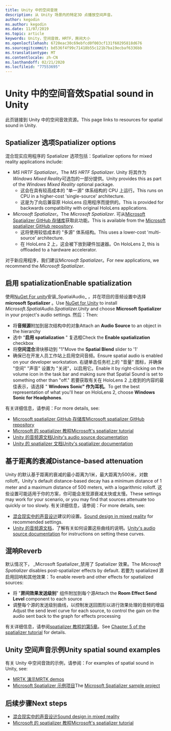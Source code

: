 ```yaml
---
title: Unity 中的空间音效
description: 从 Unity 场景内的特定3D 点播放空间声音。
author: kegodin
ms.author: kegodin
ms.date: 11/07/2019
ms.topic: article
keywords: Unity，空间音效，HRTF，房间大小
ms.openlocfilehash: 6720eac30c69ebfcd0f003cf131f60295818d676
ms.sourcegitcommit: bd536f4f99c71418b55c121b7ba19ecbaf6336bb
ms.translationtype: MT
ms.contentlocale: zh-CN
ms.lasthandoff: 02/21/2020
ms.locfileid: "77553695"
---
```

# <a name="spatial-sound-in-unity"></a><span data-ttu-id="1e736-104">Unity 中的空间音效</span><span class="sxs-lookup"><span data-stu-id="1e736-104">Spatial sound in Unity</span></span>

<span data-ttu-id="1e736-105">此页链接到 Unity 中的空间音效资源。</span><span class="sxs-lookup"><span data-stu-id="1e736-105">This page links to resources for spatial sound in Unity.</span></span>

## <a name="spatializer-options"></a><span data-ttu-id="1e736-106">Spatializer 选项</span><span class="sxs-lookup"><span data-stu-id="1e736-106">Spatializer options</span></span>
<span data-ttu-id="1e736-107">混合现实应用程序的 Spatializer 选项包括：</span><span class="sxs-lookup"><span data-stu-id="1e736-107">Spatializer options for mixed reality applications include:</span></span>
* <span data-ttu-id="1e736-108">*MS HRTF Spatializer*。</span><span class="sxs-lookup"><span data-stu-id="1e736-108">The *MS HRTF Spatializer*.</span></span> <span data-ttu-id="1e736-109">Unity 将其作为*Windows Mixed Reality*可选包的一部分提供。</span><span class="sxs-lookup"><span data-stu-id="1e736-109">Unity provides this as part of the *Windows Mixed Reality* optional package.</span></span>
  * <span data-ttu-id="1e736-110">这会在具有较高成本的 "单一源" 体系结构的 CPU 上运行。</span><span class="sxs-lookup"><span data-stu-id="1e736-110">This runs on CPU in a higher-cost 'single-source' architecture.</span></span>
  * <span data-ttu-id="1e736-111">这是为了向后兼容原 HoloLens 应用程序而提供的。</span><span class="sxs-lookup"><span data-stu-id="1e736-111">This is provided for backwards compatibility with original HoloLens applications.</span></span>
* <span data-ttu-id="1e736-112">*Microsoft Spatializer*。</span><span class="sxs-lookup"><span data-stu-id="1e736-112">The *Microsoft Spatializer*.</span></span> <span data-ttu-id="1e736-113">可从[Microsoft Spatializer GitHub 存储库](https://github.com/microsoft/spatialaudio-unity)获取此功能。</span><span class="sxs-lookup"><span data-stu-id="1e736-113">This is available from the [Microsoft spatializer GitHub repository](https://github.com/microsoft/spatialaudio-unity).</span></span>
  * <span data-ttu-id="1e736-114">这将使用较低成本的 "多源" 体系结构。</span><span class="sxs-lookup"><span data-stu-id="1e736-114">This uses a lower-cost 'multi-source' architecture.</span></span>
  * <span data-ttu-id="1e736-115">在 HoloLens 2 上，这会被下放到硬件加速器。</span><span class="sxs-lookup"><span data-stu-id="1e736-115">On HoloLens 2, this is offloaded to a hardware accelerator.</span></span>

<span data-ttu-id="1e736-116">对于新应用程序，我们建议*Microsoft Spatializer*。</span><span class="sxs-lookup"><span data-stu-id="1e736-116">For new applications, we recommend the *Microsoft Spatializer*.</span></span>

## <a name="enable-spatialization"></a><span data-ttu-id="1e736-117">启用 spatialization</span><span class="sxs-lookup"><span data-stu-id="1e736-117">Enable spatialization</span></span>

<span data-ttu-id="1e736-118">使用[NuGet For unity](https://github.com/GlitchEnzo/NuGetForUnity/releases/latest)安装_SpatialAudio_ ，并在项目的音频设置中选择**microsoft Spatializer** 。</span><span class="sxs-lookup"><span data-stu-id="1e736-118">Use [NuGet for Unity](https://github.com/GlitchEnzo/NuGetForUnity/releases/latest) to install _Microsoft.SpatialAudio.Spatializer.Unity_ and choose **Microsoft Spatializer** in your project's audio settings.</span></span> <span data-ttu-id="1e736-119">然后：</span><span class="sxs-lookup"><span data-stu-id="1e736-119">Then:</span></span>
* <span data-ttu-id="1e736-120">将**音频源**附加到层次结构中的对象</span><span class="sxs-lookup"><span data-stu-id="1e736-120">Attach an **Audio Source** to an object in the hierarchy</span></span>
* <span data-ttu-id="1e736-121">选中 "**启用 spatialization** " 复选框</span><span class="sxs-lookup"><span data-stu-id="1e736-121">Check the **Enable spatialization** checkbox</span></span>
* <span data-ttu-id="1e736-122">将**空间混合**滑块移动到 "1"</span><span class="sxs-lookup"><span data-stu-id="1e736-122">Move the **Spatial Blend** slider to '1'</span></span>
* <span data-ttu-id="1e736-123">确保已在开发人员工作站上启用空间音频。</span><span class="sxs-lookup"><span data-stu-id="1e736-123">Ensure spatial audio is enabled on your developer workstation.</span></span> <span data-ttu-id="1e736-124">右键单击任务栏上的 "音量" 图标，并确保 "空间" "声音" 设置为 "关闭"，以启用它。</span><span class="sxs-lookup"><span data-stu-id="1e736-124">Enable it by right-clicking on the volume icon in the task bar and making sure that Spatial Sound is set to something other than "off."</span></span> <span data-ttu-id="1e736-125">若要获取有关在 HoloLens 2 上收到的内容的最佳表示，请选择 " **Windows Sonic" 作为耳机**。</span><span class="sxs-lookup"><span data-stu-id="1e736-125">To get the best representation of what you'll hear on HoloLens 2, choose **Windows Sonic for Headphones**.</span></span>

<span data-ttu-id="1e736-126">有关详细信息，请参阅：</span><span class="sxs-lookup"><span data-stu-id="1e736-126">For more details, see:</span></span>
* [<span data-ttu-id="1e736-127">Microsoft spatializer GitHub 存储库</span><span class="sxs-lookup"><span data-stu-id="1e736-127">Microsoft spatializer GitHub repository</span></span>](https://github.com/microsoft/spatialaudio-unity)
* [<span data-ttu-id="1e736-128">Microsoft 的 spatializer 教程</span><span class="sxs-lookup"><span data-stu-id="1e736-128">Microsoft's spatializer tutorial</span></span>](unity-spatial-audio-ch1.md)
* [<span data-ttu-id="1e736-129">Unity 的音频源文档</span><span class="sxs-lookup"><span data-stu-id="1e736-129">Unity's audio source documentation</span></span>](https://docs.unity3d.com/2019.3/Documentation/Manual/class-AudioSource.html)
* [<span data-ttu-id="1e736-130">Unity 的 spatializer 文档</span><span class="sxs-lookup"><span data-stu-id="1e736-130">Unity's spatializer documentation</span></span>](https://docs.unity3d.com/Manual/VRAudioSpatializer.html)

## <a name="distance-based-attenuation"></a><span data-ttu-id="1e736-131">基于距离的衰减</span><span class="sxs-lookup"><span data-stu-id="1e736-131">Distance-based attenuation</span></span>
<span data-ttu-id="1e736-132">Unity 的默认基于距离的衰减的最小距离为1米，最大距离为500米，对数 rolloff。</span><span class="sxs-lookup"><span data-stu-id="1e736-132">Unity's default distance-based decay has a minimum distance of 1 meter and a maximum distance of 500 meters, with a logarithmic rolloff.</span></span> <span data-ttu-id="1e736-133">这些设置可能适用于你的方案，你可能会发现源衰减太快或太慢。</span><span class="sxs-lookup"><span data-stu-id="1e736-133">These settings may work for your scenario, or you may find that sources attenuate too quickly or too slowly.</span></span> <span data-ttu-id="1e736-134">有关详细信息，请参阅：</span><span class="sxs-lookup"><span data-stu-id="1e736-134">For more details, see:</span></span>
* <span data-ttu-id="1e736-135">[混合现实中的声音设计](spatial-sound-design.md)建议的设置。</span><span class="sxs-lookup"><span data-stu-id="1e736-135">[Sound design in mixed reality](spatial-sound-design.md) for recommended settings.</span></span>
* <span data-ttu-id="1e736-136">[Unity 的音频源文档](https://docs.unity3d.com/2019.3/Documentation/Manual/class-AudioSource.html)，了解有关如何设置这些曲线的说明。</span><span class="sxs-lookup"><span data-stu-id="1e736-136">[Unity's audio source documentation](https://docs.unity3d.com/2019.3/Documentation/Manual/class-AudioSource.html) for instructions on setting these curves.</span></span>

## <a name="reverb"></a><span data-ttu-id="1e736-137">混响</span><span class="sxs-lookup"><span data-stu-id="1e736-137">Reverb</span></span>
<span data-ttu-id="1e736-138">默认情况下， _Microsoft Spatializer_禁用了 Spatializer 效果。</span><span class="sxs-lookup"><span data-stu-id="1e736-138">The _Microsoft Spatializer_ disables post-spatializer effects by default.</span></span> <span data-ttu-id="1e736-139">若要为 spatialized 源启用回响和其他效果：</span><span class="sxs-lookup"><span data-stu-id="1e736-139">To enable reverb and other effects for spatialized sources:</span></span>
* <span data-ttu-id="1e736-140">将 "**房间效果发送级别**" 组件附加到每个源</span><span class="sxs-lookup"><span data-stu-id="1e736-140">Attach the **Room Effect Send Level** component to each source</span></span>
* <span data-ttu-id="1e736-141">调整每个源的发送级别曲线，以控制发送回图形以进行效果处理的音频的增益</span><span class="sxs-lookup"><span data-stu-id="1e736-141">Adjust the send level curve for each source, to control the gain on the audio sent back to the graph for effects processing</span></span>

<span data-ttu-id="1e736-142">有关详细信息，请参阅[spatializer 教程的第5章](unity-spatial-audio-ch5.md)。</span><span class="sxs-lookup"><span data-stu-id="1e736-142">See [Chapter 5 of the spatializer tutorial](unity-spatial-audio-ch5.md) for details.</span></span>

## <a name="unity-spatial-sound-examples"></a><span data-ttu-id="1e736-143">Unity 空间声音示例</span><span class="sxs-lookup"><span data-stu-id="1e736-143">Unity spatial sound examples</span></span>
<span data-ttu-id="1e736-144">有关 Unity 中空间音效的示例，请参阅：</span><span class="sxs-lookup"><span data-stu-id="1e736-144">For examples of spatial sound in Unity, see:</span></span>
* [<span data-ttu-id="1e736-145">MRTK 演示</span><span class="sxs-lookup"><span data-stu-id="1e736-145">MRTK demos</span></span>](https://github.com/microsoft/MixedRealityToolkit-Unity/tree/mrtk_release/Assets/MixedRealityToolkit.Examples/Demos/Audio)
* <span data-ttu-id="1e736-146">[Microsoft Spatializer 示例项目](https://github.com/microsoft/spatialaudio-unity/tree/master/Samples/MicrosoftSpatializerSample)</span><span class="sxs-lookup"><span data-stu-id="1e736-146">The [Microsoft Spatializer sample project](https://github.com/microsoft/spatialaudio-unity/tree/master/Samples/MicrosoftSpatializerSample)</span></span>

## <a name="next-steps"></a><span data-ttu-id="1e736-147">后续步骤</span><span class="sxs-lookup"><span data-stu-id="1e736-147">Next steps</span></span>
* [<span data-ttu-id="1e736-148">混合现实中的声音设计</span><span class="sxs-lookup"><span data-stu-id="1e736-148">Sound design in mixed reality</span></span>](spatial-sound-design.md)
* [<span data-ttu-id="1e736-149">Microsoft 的 spatializer 教程</span><span class="sxs-lookup"><span data-stu-id="1e736-149">Microsoft's spatializer tutorial</span></span>](unity-spatial-audio-ch1.md)

